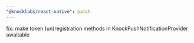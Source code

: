 ```yaml
---
"@knocklabs/react-native": patch
---
```


fix: make token (un)registration methods in KnockPushNotificationProvider awaitable
